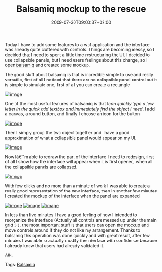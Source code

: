 ﻿---
title: "Balsamiq mockup to the rescue"
description: ""
date: 2009-07-30T09:00:37+02:00
draft: false
tags: [Experiences]
categories: [Experiences]
---
Today I have to add some features to a wpf application and the interface was already quite cluttered with controls. Things are becoming messy, so I decided that I need to spent a little time restructuring the UI. I decided to use collapsible panels, but I need users feelings about this change, so I open [balsamiq](http://www.balsamiq.com/) and created some mockup.

The good stuff about balsamiq is that is incredible simple to use and really versatile, first of all I noticed that there are no collapsible panel control but it is simple to simulate one, first of all you can create a rectangle

[![image](https://www.codewrecks.com/blog/wp-content/uploads/2009/07/image-thumb20.png "image")](https://www.codewrecks.com/blog/wp-content/uploads/2009/07/image20.png)

One of the most useful features of balsamiq is that I*can quickly type a few letter in the quick add textbox and immediately find the object I need*. I add a canvas, a round button, and finally I choose an icon for the button

[![image](https://www.codewrecks.com/blog/wp-content/uploads/2009/07/image-thumb21.png "image")](https://www.codewrecks.com/blog/wp-content/uploads/2009/07/image21.png)

Then I simply group the two object together and I have a good approximation of what a collapsible panel would appear on my UI.

[![image](https://www.codewrecks.com/blog/wp-content/uploads/2009/07/image-thumb22.png "image")](https://www.codewrecks.com/blog/wp-content/uploads/2009/07/image22.png)

Now Iâ€™m able to redraw the part of the interface I need to redesign, first of all I show how the interface will appear when it is first opened, when all the collapsible panels are collapsed.

[![image](https://www.codewrecks.com/blog/wp-content/uploads/2009/07/image-thumb23.png "image")](https://www.codewrecks.com/blog/wp-content/uploads/2009/07/image23.png)

With few clicks and no more than a minute of work I was able to create a really good representation of the new interface, then in another few minutes I created the mockup of the interface when the panel are expanded

[![image](https://www.codewrecks.com/blog/wp-content/uploads/2009/07/image-thumb24.png "image")](https://www.codewrecks.com/blog/wp-content/uploads/2009/07/image24.png) [![image](https://www.codewrecks.com/blog/wp-content/uploads/2009/07/image-thumb25.png "image")](https://www.codewrecks.com/blog/wp-content/uploads/2009/07/image25.png) [![image](https://www.codewrecks.com/blog/wp-content/uploads/2009/07/image-thumb26.png "image")](https://www.codewrecks.com/blog/wp-content/uploads/2009/07/image26.png)

In less than five minutes I have a good feeling of how I intended to reorganize the interface (Actually all controls are messed up under the main grid :) ), the most important stuff is that users can open the mockup and move controls around if they do not like my arrangement. Thanks to balsamiq this operation was done quickly and with great result, after few minutes I was able to actually modify the interface with confidence because I already know that users had already validated it.

Alk.

Tags: [Balsamiq](http://technorati.com/tag/Balsamiq)

